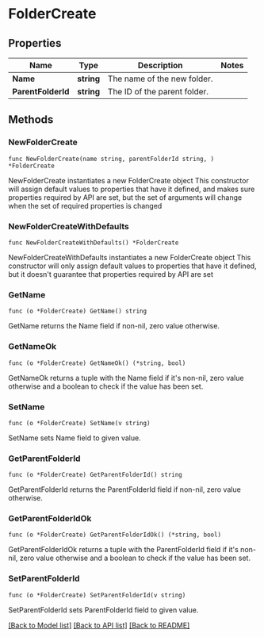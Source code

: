 # FolderCreate

## Properties

Name | Type | Description | Notes
------------ | ------------- | ------------- | -------------
**Name** | **string** | The name of the new folder. | 
**ParentFolderId** | **string** | The ID of the parent folder. | 

## Methods

### NewFolderCreate

`func NewFolderCreate(name string, parentFolderId string, ) *FolderCreate`

NewFolderCreate instantiates a new FolderCreate object
This constructor will assign default values to properties that have it defined,
and makes sure properties required by API are set, but the set of arguments
will change when the set of required properties is changed

### NewFolderCreateWithDefaults

`func NewFolderCreateWithDefaults() *FolderCreate`

NewFolderCreateWithDefaults instantiates a new FolderCreate object
This constructor will only assign default values to properties that have it defined,
but it doesn't guarantee that properties required by API are set

### GetName

`func (o *FolderCreate) GetName() string`

GetName returns the Name field if non-nil, zero value otherwise.

### GetNameOk

`func (o *FolderCreate) GetNameOk() (*string, bool)`

GetNameOk returns a tuple with the Name field if it's non-nil, zero value otherwise
and a boolean to check if the value has been set.

### SetName

`func (o *FolderCreate) SetName(v string)`

SetName sets Name field to given value.


### GetParentFolderId

`func (o *FolderCreate) GetParentFolderId() string`

GetParentFolderId returns the ParentFolderId field if non-nil, zero value otherwise.

### GetParentFolderIdOk

`func (o *FolderCreate) GetParentFolderIdOk() (*string, bool)`

GetParentFolderIdOk returns a tuple with the ParentFolderId field if it's non-nil, zero value otherwise
and a boolean to check if the value has been set.

### SetParentFolderId

`func (o *FolderCreate) SetParentFolderId(v string)`

SetParentFolderId sets ParentFolderId field to given value.



[[Back to Model list]](../README.md#documentation-for-models) [[Back to API list]](../README.md#documentation-for-api-endpoints) [[Back to README]](../README.md)


